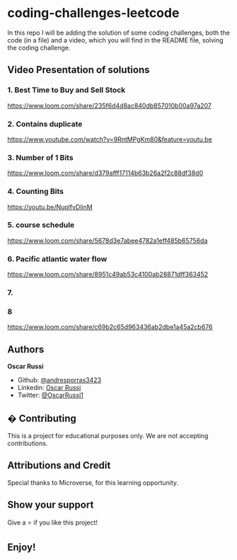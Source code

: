 # coding-challenges-leetcode

In this repo I will be adding the solution of some coding challenges, both the code (in a file) and a video, which you will find in the README file, solving the coding challenge.

## Video Presentation of solutions

### 1. Best Time to Buy and Sell Stock

https://www.loom.com/share/235f6d4d8ac840db857010b00a97a207

### 2. Contains duplicate

https://www.youtube.com/watch?v=9RntMPgKm80&feature=youtu.be

### 3.  Number of 1 Bits

https://www.loom.com/share/d379afff17114b63b26a2f2c88df38d0

### 4. Counting Bits

https://youtu.be/NuplfvDlinM 

### 5. course schedule

https://www.loom.com/share/5678d3e7abee4782a1eff485b65756da

### 6. Pacific atlantic water flow

https://www.loom.com/share/8951c49ab53c4100ab28871dff363452

### 7.

### 8

https://www.loom.com/share/c69b2c65d963436ab2dbe1a45a2cb676

## Authors

**Oscar Russi**
- Github: [@andresporras3423](https://github.com/andresporras3423/)
- Linkedin: [Oscar Russi](https://www.linkedin.com/in/oscar-andres-russi-porras/)
- Twitter: [@OscarRussi1](https://twitter.com/OscarRussi1)

## � Contributing

This is a project for educational purposes only. We are not accepting contributions.

## Attributions and Credit

Special thanks to Microverse, for this learning opportunity. 

## Show your support

Give a ⭐️ if you like this project!

## Enjoy!
